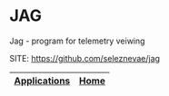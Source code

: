 # JAG
 
 Jag - program for telemetry veiwing
 
 SITE: https://github.com/seleznevae/jag

 | [Applications](https://portable-linux-apps.github.io/apps.html) | [Home](https://portable-linux-apps.github.io)
 | --- | --- |
